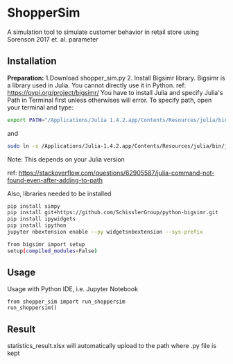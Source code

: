 # ShopperSim
A simulation tool to simulate customer behavior in retail store using Sorenson 2017 et. al. parameter
## Installation
**Preparation:**
1.Download shopper_sim.py
2. Install Bigsimr library. Bigsimr is a library used in Julia. You cannot directly use it in Python. ref: https://pypi.org/project/bigsimr/
You have to install Julia and specify Julia's Path in Terminal first unless otherwises will error. 
To specify path, open your terminal and type: 
```sh
export PATH="/Applications/Julia 1.4.2.app/Contents/Resources/julia/bin:$PATH"
```
and
```sh
sudo ln -s /Applications/Julia-1.4.2.app/Contents/Resources/julia/bin/julia /usr/local/bin/julia
```
Note: This depends on your Julia version

ref: https://stackoverflow.com/questions/62905587/julia-command-not-found-even-after-adding-to-path

Also, libraries needed to be installed

```sh
pip install simpy
pip install git+https://github.com/SchisslerGroup/python-bigsimr.git
pip install ipywidgets
pip install ipython
jupyter nbextension enable --py widgetsnbextension --sys-prefix

from bigsimr import setup
setup(compiled_modules=False)
```
## Usage
Usage with Python IDE, i.e. Jupyter Notebook
```
from shopper_sim import run_shoppersim
run_shoppersim()

```

## Result
statistics_result.xlsx will automatically upload to the path where .py file is kept






